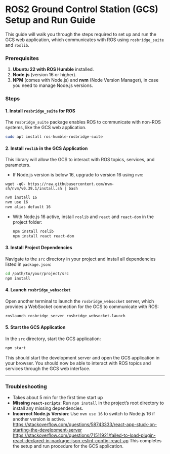 
# ROS2 Ground Control Station (GCS) Setup and Run Guide

This guide will walk you through the steps required to set up and run the GCS web application, which communicates with ROS using `rosbridge_suite` and `roslib`. 

### Prerequisites
1. **Ubuntu 22 with ROS Humble** installed.
2. **Node.js** (version 16 or higher).
3. **NPM** (comes with Node.js) and **nvm** (Node Version Manager), in case you need to manage Node.js versions.

### Steps

#### 1. Install `rosbridge_suite` for ROS
The `rosbridge_suite` package enables ROS to communicate with non-ROS systems, like the GCS web application.

```bash
sudo apt install ros-humble-rosbridge-suite
```

#### 2. Install `roslib` in the GCS Application
This library will allow the GCS to interact with ROS topics, services, and parameters.

- If Node.js version is below 16, upgrade to version 16 using `nvm`:

```
wget -qO- https://raw.githubusercontent.com/nvm-sh/nvm/v0.39.1/install.sh | bash
```

  ```bash
  nvm install 16
  nvm use 16
  nvm alias default 16
  ```

- With Node.js 16 active, install `roslib` and `react` and `react-dom` in the project folder:
  ```bash
  npm install roslib
  npm install react react-dom

  ```

#### 3. Install Project Dependencies
Navigate to the `src` directory in your project and install all dependencies listed in `package.json`:

```bash
cd /path/to/your/project/src
npm install
```

#### 4. Launch `rosbridge_websocket`
Open another terminal to launch the `rosbridge_websocket` server, which provides a WebSocket connection for the GCS to communicate with ROS:

```bash
roslaunch rosbridge_server rosbridge_websocket.launch
```


#### 5. Start the GCS Application
In the `src` directory, start the GCS application:

```bash
npm start
```

This should start the development server and open the GCS application in your browser. You should now be able to interact with ROS topics and services through the GCS web interface.

---

### Troubleshooting

- Takes about 5 min for the first time start up
- **Missing `react-scripts`**: Run `npm install` in the project’s root directory to install any missing dependencies.
- **Incorrect Node.js Version**: Use `nvm use 16` to switch to Node.js 16 if another version is active.
https://stackoverflow.com/questions/58743333/react-app-stuck-on-starting-the-development-server
https://stackoverflow.com/questions/71511921/failed-to-load-plugin-react-declared-in-package-json-eslint-config-react-ap
This completes the setup and run procedure for the GCS application.
